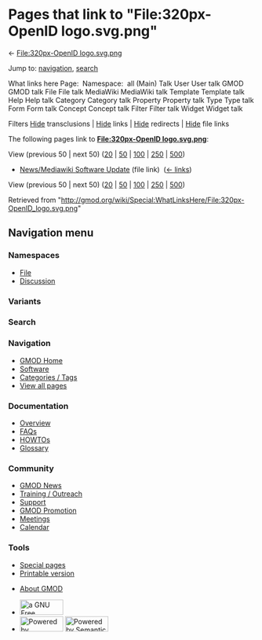 <div id="mw-page-base" class="noprint">

</div>

<div id="mw-head-base" class="noprint">

</div>

<div id="content" class="mw-body" role="main">

<span id="top"></span>

<div id="mw-js-message" style="display:none;">

</div>



# <span dir="auto">Pages that link to "File:320px-OpenID logo.svg.png"</span>

<div id="bodyContent">

<div id="contentSub">

← [File:320px-OpenID
logo.svg.png](/wiki/File:320px-OpenID_logo.svg.png "File:320px-OpenID logo.svg.png")

</div>

<div id="jump-to-nav" class="mw-jump">

Jump to: [navigation](#mw-navigation), [search](#p-search)

</div>

<div id="mw-content-text">

What links here Page:  Namespace:  all (Main) Talk User User talk GMOD
GMOD talk File File talk MediaWiki MediaWiki talk Template Template talk
Help Help talk Category Category talk Property Property talk Type Type
talk Form Form talk Concept Concept talk Filter Filter talk Widget
Widget talk

Filters
[Hide](/mediawiki/index.php?title=Special:WhatLinksHere/File:320px-OpenID_logo.svg.png&hidetrans=1 "Special:WhatLinksHere/File:320px-OpenID logo.svg.png")
transclusions \|
[Hide](/mediawiki/index.php?title=Special:WhatLinksHere/File:320px-OpenID_logo.svg.png&hidelinks=1 "Special:WhatLinksHere/File:320px-OpenID logo.svg.png")
links \|
[Hide](/mediawiki/index.php?title=Special:WhatLinksHere/File:320px-OpenID_logo.svg.png&hideredirs=1 "Special:WhatLinksHere/File:320px-OpenID logo.svg.png")
redirects \|
[Hide](/mediawiki/index.php?title=Special:WhatLinksHere/File:320px-OpenID_logo.svg.png&hideimages=1 "Special:WhatLinksHere/File:320px-OpenID logo.svg.png")
file links

The following pages link to **[File:320px-OpenID
logo.svg.png](/wiki/File:320px-OpenID_logo.svg.png "File:320px-OpenID logo.svg.png")**:

View (previous 50 \| next 50)
([20](/mediawiki/index.php?title=Special:WhatLinksHere/File:320px-OpenID_logo.svg.png&limit=20 "Special:WhatLinksHere/File:320px-OpenID logo.svg.png")
\|
[50](/mediawiki/index.php?title=Special:WhatLinksHere/File:320px-OpenID_logo.svg.png&limit=50 "Special:WhatLinksHere/File:320px-OpenID logo.svg.png")
\|
[100](/mediawiki/index.php?title=Special:WhatLinksHere/File:320px-OpenID_logo.svg.png&limit=100 "Special:WhatLinksHere/File:320px-OpenID logo.svg.png")
\|
[250](/mediawiki/index.php?title=Special:WhatLinksHere/File:320px-OpenID_logo.svg.png&limit=250 "Special:WhatLinksHere/File:320px-OpenID logo.svg.png")
\|
[500](/mediawiki/index.php?title=Special:WhatLinksHere/File:320px-OpenID_logo.svg.png&limit=500 "Special:WhatLinksHere/File:320px-OpenID logo.svg.png"))

- [News/Mediawiki Software
  Update](/wiki/News/Mediawiki_Software_Update "News/Mediawiki Software Update")
  (file link) ‎ <span class="mw-whatlinkshere-tools">([←
  links](/mediawiki/index.php?title=Special:WhatLinksHere&target=News%2FMediawiki+Software+Update "Special:WhatLinksHere"))</span>

View (previous 50 \| next 50)
([20](/mediawiki/index.php?title=Special:WhatLinksHere/File:320px-OpenID_logo.svg.png&limit=20 "Special:WhatLinksHere/File:320px-OpenID logo.svg.png")
\|
[50](/mediawiki/index.php?title=Special:WhatLinksHere/File:320px-OpenID_logo.svg.png&limit=50 "Special:WhatLinksHere/File:320px-OpenID logo.svg.png")
\|
[100](/mediawiki/index.php?title=Special:WhatLinksHere/File:320px-OpenID_logo.svg.png&limit=100 "Special:WhatLinksHere/File:320px-OpenID logo.svg.png")
\|
[250](/mediawiki/index.php?title=Special:WhatLinksHere/File:320px-OpenID_logo.svg.png&limit=250 "Special:WhatLinksHere/File:320px-OpenID logo.svg.png")
\|
[500](/mediawiki/index.php?title=Special:WhatLinksHere/File:320px-OpenID_logo.svg.png&limit=500 "Special:WhatLinksHere/File:320px-OpenID logo.svg.png"))

</div>

<div class="printfooter">

Retrieved from
"<http://gmod.org/wiki/Special:WhatLinksHere/File:320px-OpenID_logo.svg.png>"

</div>

<div id="catlinks" class="catlinks catlinks-allhidden">

</div>

<div class="visualClear">

</div>

</div>

</div>

<div id="mw-navigation">

## Navigation menu

<div id="mw-head">



<div id="left-navigation">

<div id="p-namespaces" class="vectorTabs" role="navigation"
aria-labelledby="p-namespaces-label">

### Namespaces

- <span id="ca-nstab-image"><a href="/wiki/File:320px-OpenID_logo.svg.png" accesskey="c"
  title="View the file page [c]">File</a></span>
- <span id="ca-talk"><a
  href="/mediawiki/index.php?title=File_talk:320px-OpenID_logo.svg.png&amp;action=edit&amp;redlink=1"
  accesskey="t"
  title="Discussion about the content page [t]">Discussion</a></span>

</div>

<div id="p-variants" class="vectorMenu emptyPortlet" role="navigation"
aria-labelledby="p-variants-label">

### 

### Variants[](#)

<div class="menu">

</div>

</div>

</div>

<div id="right-navigation">





</div>

<div id="p-search" role="search">

### Search

<div id="simpleSearch">

</div>

</div>

</div>

</div>

<div id="mw-panel">

<div id="p-logo" role="banner">

<a href="/wiki/Main_Page"
style="background-image: url(http://gmod.org/images/GMOD-cogs.png);"
title="Visit the main page"></a>

</div>

<div id="p-Navigation" class="portal" role="navigation"
aria-labelledby="p-Navigation-label">

### Navigation

<div class="body">

- <span id="n-GMOD-Home">[GMOD Home](/wiki/Main_Page)</span>
- <span id="n-Software">[Software](/wiki/GMOD_Components)</span>
- <span id="n-Categories-.2F-Tags">[Categories /
  Tags](/wiki/Categories)</span>
- <span id="n-View-all-pages">[View all
  pages](/wiki/Special:AllPages)</span>

</div>

</div>

<div id="p-Documentation" class="portal" role="navigation"
aria-labelledby="p-Documentation-label">

### Documentation

<div class="body">

- <span id="n-Overview">[Overview](/wiki/Overview)</span>
- <span id="n-FAQs">[FAQs](/wiki/Category:FAQ)</span>
- <span id="n-HOWTOs">[HOWTOs](/wiki/Category:HOWTO)</span>
- <span id="n-Glossary">[Glossary](/wiki/Glossary)</span>

</div>

</div>

<div id="p-Community" class="portal" role="navigation"
aria-labelledby="p-Community-label">

### Community

<div class="body">

- <span id="n-GMOD-News">[GMOD News](/wiki/GMOD_News)</span>
- <span id="n-Training-.2F-Outreach">[Training /
  Outreach](/wiki/Training_and_Outreach)</span>
- <span id="n-Support">[Support](/wiki/Support)</span>
- <span id="n-GMOD-Promotion">[GMOD
  Promotion](/wiki/GMOD_Promotion)</span>
- <span id="n-Meetings">[Meetings](/wiki/Meetings)</span>
- <span id="n-Calendar">[Calendar](/wiki/Calendar)</span>

</div>

</div>

<div id="p-tb" class="portal" role="navigation"
aria-labelledby="p-tb-label">

### Tools

<div class="body">

- <span id="t-specialpages"><a href="/wiki/Special:SpecialPages" accesskey="q"
  title="A list of all special pages [q]">Special pages</a></span>
- <span id="t-print"><a
  href="/mediawiki/index.php?title=Special:WhatLinksHere/File:320px-OpenID_logo.svg.png&amp;printable=yes"
  rel="alternate" accesskey="p"
  title="Printable version of this page [p]">Printable version</a></span>

</div>

</div>

</div>

</div>

<div id="footer" role="contentinfo">

- <span id="footer-places-about">[About
  GMOD](/wiki/GMOD:About "GMOD:About")</span>

<!-- -->

- <span id="footer-copyrightico">[<img src="http://www.gnu.org/graphics/gfdl-logo-small.png" width="88"
  height="31" alt="a GNU Free Documentation License" />](http://www.gnu.org/licenses/fdl-1.3.html)</span>
- <span id="footer-poweredbyico">[<img src="/mediawiki/skins/common/images/poweredby_mediawiki_88x31.png"
  width="88" height="31" alt="Powered by MediaWiki" />](//www.mediawiki.org/)
  [<img
  src="/mediawiki/extensions/SemanticMediaWiki/includes/../resources/images/smw_button.png"
  width="88" height="31" alt="Powered by Semantic MediaWiki" />](https://www.semantic-mediawiki.org/wiki/Semantic_MediaWiki)</span>

<div style="clear:both">

</div>

</div>
